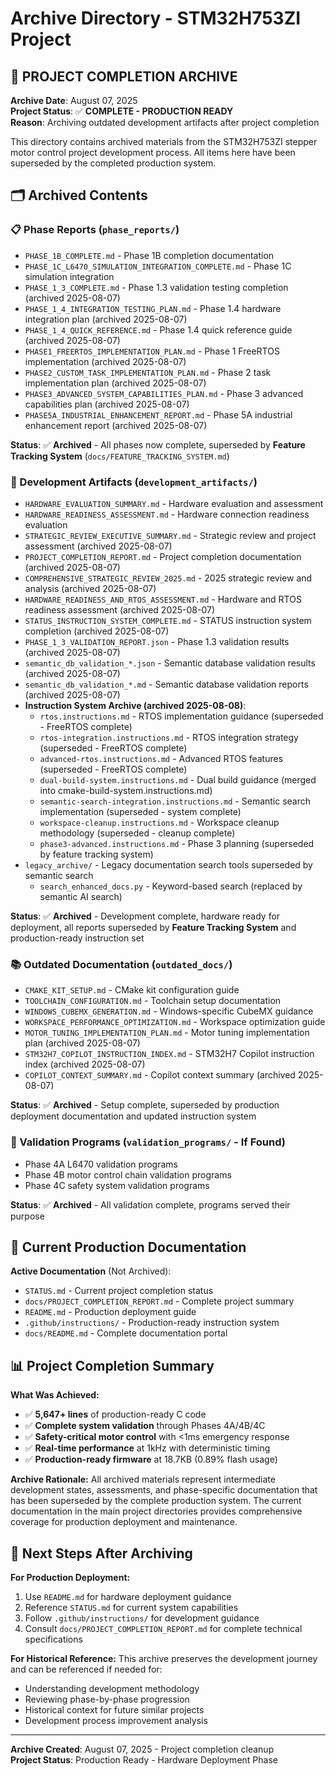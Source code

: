 # Archive Directory - STM32H753ZI Project

## 📁 **PROJECT COMPLETION ARCHIVE**

**Archive Date**: August 07, 2025  
**Project Status**: ✅ **COMPLETE - PRODUCTION READY**  
**Reason**: Archiving outdated development artifacts after project completion

This directory contains archived materials from the STM32H753ZI stepper motor control project development process. All items here have been superseded by the completed production system.

## 🗂️ **Archived Contents**

### 📋 Phase Reports (`phase_reports/`)
- `PHASE_1B_COMPLETE.md` - Phase 1B completion documentation
- `PHASE_1C_L6470_SIMULATION_INTEGRATION_COMPLETE.md` - Phase 1C simulation integration
- `PHASE_1_3_COMPLETE.md` - Phase 1.3 validation testing completion (archived 2025-08-07)
- `PHASE_1_4_INTEGRATION_TESTING_PLAN.md` - Phase 1.4 hardware integration plan (archived 2025-08-07)
- `PHASE_1_4_QUICK_REFERENCE.md` - Phase 1.4 quick reference guide (archived 2025-08-07)
- `PHASE1_FREERTOS_IMPLEMENTATION_PLAN.md` - Phase 1 FreeRTOS implementation (archived 2025-08-07)
- `PHASE2_CUSTOM_TASK_IMPLEMENTATION_PLAN.md` - Phase 2 task implementation plan (archived 2025-08-07)
- `PHASE3_ADVANCED_SYSTEM_CAPABILITIES_PLAN.md` - Phase 3 advanced capabilities plan (archived 2025-08-07)
- `PHASE5A_INDUSTRIAL_ENHANCEMENT_REPORT.md` - Phase 5A industrial enhancement report (archived 2025-08-07)

**Status**: ✅ **Archived** - All phases now complete, superseded by **Feature Tracking System** (`docs/FEATURE_TRACKING_SYSTEM.md`)

### 🔧 Development Artifacts (`development_artifacts/`)
- `HARDWARE_EVALUATION_SUMMARY.md` - Hardware evaluation and assessment
- `HARDWARE_READINESS_ASSESSMENT.md` - Hardware connection readiness evaluation
- `STRATEGIC_REVIEW_EXECUTIVE_SUMMARY.md` - Strategic review and project assessment (archived 2025-08-07)
- `PROJECT_COMPLETION_REPORT.md` - Project completion documentation (archived 2025-08-07)
- `COMPREHENSIVE_STRATEGIC_REVIEW_2025.md` - 2025 strategic review and analysis (archived 2025-08-07)
- `HARDWARE_READINESS_AND_RTOS_ASSESSMENT.md` - Hardware and RTOS readiness assessment (archived 2025-08-07)
- `STATUS_INSTRUCTION_SYSTEM_COMPLETE.md` - STATUS instruction system completion (archived 2025-08-07)
- `PHASE_1_3_VALIDATION_REPORT.json` - Phase 1.3 validation results (archived 2025-08-07)
- `semantic_db_validation_*.json` - Semantic database validation results (archived 2025-08-07)
- `semantic_db_validation_*.md` - Semantic database validation reports (archived 2025-08-07)
- **Instruction System Archive (archived 2025-08-08)**:
  - `rtos.instructions.md` - RTOS implementation guidance (superseded - FreeRTOS complete)
  - `rtos-integration.instructions.md` - RTOS integration strategy (superseded - FreeRTOS complete)
  - `advanced-rtos.instructions.md` - Advanced RTOS features (superseded - FreeRTOS complete)
  - `dual-build-system.instructions.md` - Dual build guidance (merged into cmake-build-system.instructions.md)
  - `semantic-search-integration.instructions.md` - Semantic search implementation (superseded - system complete)
  - `workspace-cleanup.instructions.md` - Workspace cleanup methodology (superseded - cleanup complete)
  - `phase3-advanced.instructions.md` - Phase 3 planning (superseded by feature tracking system)
- `legacy_archive/` - Legacy documentation search tools superseded by semantic search
  - `search_enhanced_docs.py` - Keyword-based search (replaced by semantic AI search)

**Status**: ✅ **Archived** - Development complete, hardware ready for deployment, all reports superseded by **Feature Tracking System** and production-ready instruction set

### 📚 Outdated Documentation (`outdated_docs/`)
- `CMAKE_KIT_SETUP.md` - CMake kit configuration guide
- `TOOLCHAIN_CONFIGURATION.md` - Toolchain setup documentation  
- `WINDOWS_CUBEMX_GENERATION.md` - Windows-specific CubeMX guidance
- `WORKSPACE_PERFORMANCE_OPTIMIZATION.md` - Workspace optimization guide
- `MOTOR_TUNING_IMPLEMENTATION_PLAN.md` - Motor tuning implementation plan (archived 2025-08-07)
- `STM32H7_COPILOT_INSTRUCTION_INDEX.md` - STM32H7 Copilot instruction index (archived 2025-08-07)
- `COPILOT_CONTEXT_SUMMARY.md` - Copilot context summary (archived 2025-08-07)

**Status**: ✅ **Archived** - Setup complete, superseded by production deployment documentation and updated instruction system

### 🧪 Validation Programs (`validation_programs/` - If Found)
- Phase 4A L6470 validation programs
- Phase 4B motor control chain validation programs  
- Phase 4C safety system validation programs

**Status**: ✅ **Archived** - All validation complete, programs served their purpose

## 🎯 **Current Production Documentation**

**Active Documentation** (Not Archived):
- `STATUS.md` - Current project completion status
- `docs/PROJECT_COMPLETION_REPORT.md` - Complete project summary
- `README.md` - Production deployment guide
- `.github/instructions/` - Production-ready instruction system
- `docs/README.md` - Complete documentation portal

## 📊 **Project Completion Summary**

**What Was Achieved:**
- ✅ **5,647+ lines** of production-ready C code
- ✅ **Complete system validation** through Phases 4A/4B/4C
- ✅ **Safety-critical motor control** with <1ms emergency response
- ✅ **Real-time performance** at 1kHz with deterministic timing
- ✅ **Production-ready firmware** at 18.7KB (0.89% flash usage)

**Archive Rationale:**
All archived materials represent intermediate development states, assessments, and phase-specific documentation that has been superseded by the complete production system. The current documentation in the main project directories provides comprehensive coverage for production deployment and maintenance.

## 🚀 **Next Steps After Archiving**

**For Production Deployment:**
1. Use `README.md` for hardware deployment guidance
2. Reference `STATUS.md` for current system capabilities  
3. Follow `.github/instructions/` for development guidance
4. Consult `docs/PROJECT_COMPLETION_REPORT.md` for complete technical specifications

**For Historical Reference:**
This archive preserves the development journey and can be referenced if needed for:
- Understanding development methodology
- Reviewing phase-by-phase progression
- Historical context for future similar projects
- Development process improvement analysis

---

**Archive Created**: August 07, 2025 - Project completion cleanup  
**Project Status**: Production Ready - Hardware Deployment Phase
